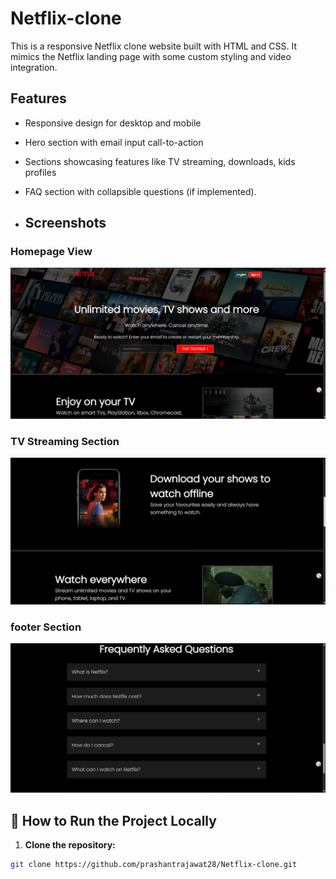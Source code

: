# Netflix-clone
This is a responsive Netflix clone website built with HTML and CSS. It mimics the Netflix landing page with some custom styling and video integration.

## Features

- Responsive design for desktop and mobile
- Hero section with email input call-to-action
- Sections showcasing features like TV streaming, downloads, kids profiles
- FAQ section with collapsible questions (if implemented).

- ## Screenshots

### Homepage View

![Screenshot 1](assets/images/screenshots/screenshot1.png)

### TV Streaming Section

![Screenshot 2](assets/images/screenshots/screenshot2.png)

### footer Section

![Screenshot 3](assets/images/screenshots/screenshot3.png)

## 🚀 How to Run the Project Locally

1. **Clone the repository:**

```bash
git clone https://github.com/prashantrajawat28/Netflix-clone.git
